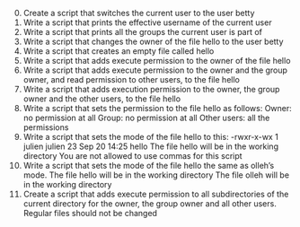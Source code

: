 0. Create a script that switches the current user to the user betty
1. Write a script that prints the effective username of the current user
2. Write a script that prints all the groups the current user is part of
3. Write a script that changes the owner of the file hello to the user betty
4. Write a script that creates an empty file called hello
5. Write a script that adds execute permission to the owner of the file hello
6. Write a script that adds execute permission to the owner and the group owner, and read permission to other users, to the file hello
7. Write a script that adds execution permission to the owner, the group owner and the other users, to the file hello
8. Write a script that sets the permission to the file hello as follows:
Owner: no permission at all
Group: no permission at all
Other users: all the permissions
9. Write a script that sets the mode of the file hello to this:
-rwxr-x-wx 1 julien julien 23 Sep 20 14:25 hello
The file hello will be in the working directory
You are not allowed to use commas for this script
10. Write a script that sets the mode of the file hello the same as olleh’s mode.
The file hello will be in the working directory
The file olleh will be in the working directory
11. Create a script that adds execute permission to all subdirectories of the current directory for the owner, the group owner and all other users. Regular files should not be changed
